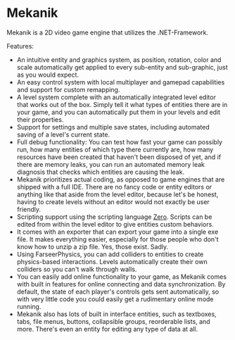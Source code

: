 # Mekanik

Mekanik is a 2D video game engine that utilizes the .NET-Framework.

Features:
* An intuitive entity and graphics system, as position, rotation, color and scale automatically get applied to every sub-entity and sub-graphic, just as you would expect.
* An easy control system with local multiplayer and gamepad capabilities and support for custom remapping.
* A level system complete with an automatically integrated level editor that works out of the box. Simply tell it what types of entities there are in your game, and you can automatically put them in your levels and edit their properties.
* Support for settings and multiple save states, including automated saving of a level's current state.
* Full debug functionality: You can test how fast your game can possibly run, how many entities of which type there currently are, how many resources have been created that haven't been disposed of yet, and if there are memory leaks, you can run an automated memory leak diagnosis that checks which entities are causing the leak.
* Mekanik prioritizes actual coding, as opposed to game engines that are shipped with a full IDE. There are no fancy code or entity editors or anything like that aside from the level editor, because let's be honest, having to create levels without an editor would not exactly be user friendly.
* Scripting support using the scripting language [Zero](https://github.com/TodesBrot/Zero). Scripts can be edited from within the level editor to give entities custom behaviors.
* It comes with an exporter that can export your game into a single exe file. It makes everything easier, especially for those people who don't know how to unzip a zip file. Yes, those exist. Sadly.
* Using FarseerPhysics, you can add colliders to entities to create physics-based interactions. Levels automatically create their own colliders so you can't walk through walls.
* You can easily add online functionality to your game, as Mekanik comes with built in features for online connecting and data synchronization. By default, the state of each player's controls gets sent automatically, so with very little code you could easily get a rudimentary online mode running.
* Mekanik also has lots of built in interface entities, such as textboxes, tabs, file menus, buttons, collapsible groups, reorderable lists, and more. There's even an entity for editing any type of data at all.
